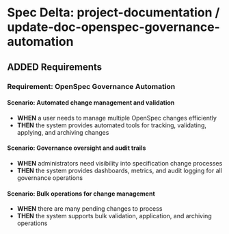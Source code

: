# Spec Delta: project-documentation / update-doc-openspec-governance-automation

## ADDED Requirements

### Requirement: OpenSpec Governance Automation

#### Scenario: Automated change management and validation

- **WHEN** a user needs to manage multiple OpenSpec changes efficiently
- **THEN** the system provides automated tools for tracking, validating, applying, and archiving changes

#### Scenario: Governance oversight and audit trails

- **WHEN** administrators need visibility into specification change processes
- **THEN** the system provides dashboards, metrics, and audit logging for all governance operations

#### Scenario: Bulk operations for change management

- **WHEN** there are many pending changes to process
- **THEN** the system supports bulk validation, application, and archiving operations
